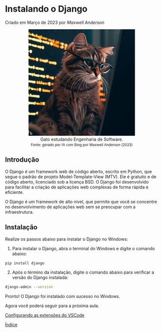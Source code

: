 # Instalando o Django

Criado em Março de 2023 por *Maxwell Anderson*

<figure style="text-align:center">
    <img src="../../static/img/gpt/cat_studying_glasses3.jpg" width="350" alt="Gato estudando usando óculos. Prompt: Create an image of a cat studying software engineering">
    <figcaption>Gato estudando Engenharia de Software.</figcaption>
    <small>Fonte: gerado por IA com Bing por Maxwell Anderson (2023)</a></small>
</figure>

## Introdução

O Django é um framework web de código aberto, escrito em Python, que segue o padrão de projeto Model-Template-View (MTV). Ele é gratuito e de código aberto, licenciado sob a licença BSD. O Django foi desenvolvido para facilitar a criação de aplicações web complexas de forma rápida e eficiente.

O Django é um framework de alto nível, que permite que você se concentre no desenvolvimento de aplicações web sem se preocupar com a infraestrutura.

## Instalação

Realize os passos abaixo para instalar o Django no Windows:

1. Para instalar o Django, abra o terminal do Windows e digite o comando abaixo:

```bash
pip install django
```

2. Após o término da instalação, digite o comando abaixo para verificar a versão do Django instalada:

```bash
django-admin --version
```

Pronto! O Django foi instalado com sucesso no Windows.

Agora você poderá seguir para a próxima aula.

[Configurando as extensões do VSCode](06.%20Configurando%20as%20extensões%20do%20VSCode.md)

[Índice](../README.md)
